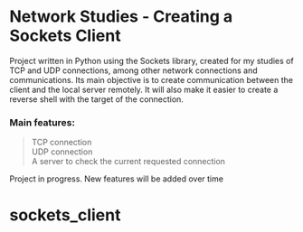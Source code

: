 # Network Studies - Creating a Sockets Client

Project written in Python using the Sockets library, created for my studies of TCP and UDP connections, among other network connections and communications. Its main objective is to create communication between the client and the local server remotely. It will also make it easier to create a reverse shell with the target of the connection.

### Main features: 

> TCP connection <br>
> UDP connection <br>
> A server to check the current requested connection

Project in progress. New features will be added over time
# sockets_client
